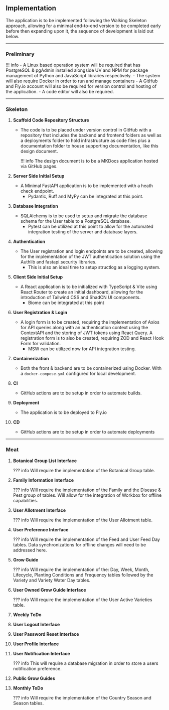 ## Implementation

The application is to be implemented following the Walking Skeleton approach, allowing for a minimal end-to-end version to be completed early before then expanding upon it, the sequence of development is laid out below.

---

### Preliminary

!!! info
    - A Linux based operation system will be required that has PostgreSQL & pgAdmin installed alongside UV and NPM for package management of Python and JavaScript libraries respectively. 
    - The system will also require Docker in order to run and manage containers
    - A GitHub and Fly.io account will also be required for version control and hosting of the application.
    - A code editor will also be required.

---

### Skeleton

1. **Scaffold Code Repository Structure**
    - The code is to be placed under version control in GitHub with a repository that includes the backend and frontend folders as well as a deployments folder to hold infrastructure as code files plus a documentation folder to house supporting documentation, like this design document.
        
        !!! info
            The design document is to be a MKDocs application hosted via GitHub pages.

1. **Server Side Initial Setup**
    - A Minimal FastAPI application is to be implemented with a heath check endpoint.
        - Pydantic, Ruff and MyPy can be integrated at this point.

1. **Database Integration**
    - SQLAlchemy is to be used to setup and migrate the database schema for the User table to a PostgreSQL database.
        - Pytest can be utilized at this point to allow for the automated integration testing of the server and database layers.

1. **Authentication**
    - The User registration and login endpoints are to be created, allowing for the implementation of the JWT authentication solution using the Authlib and fastapi.security libraries.
        - This is also an ideal time to setup structlog as a logging system.

1. **Client Side Initial Setup**
    - A React application is to be initialized with TypeScript & Vite using React Router to create an initial dashboard, allowing for the introduction of Tailwind CSS and ShadCN UI components.
        - Biome can be integrated at this point

1. **User Registration & Login**
    - A login form is to be created, requiring the implementation of Axios for API queries along with an authentication context using the ContextAPI and the storing of JWT tokens using React Query. A registration form is to also be created, requiring ZOD and React Hook Form for validation.
        - MSW can be utilized now for API integration testing.

1. **Containerization**
    - Both the front & backend are to be containerized using Docker. With a `docker-compose.yml` configured for local development.

1. **CI**
    - GitHub actions are to be setup in order to automate builds.

1. **Deployment**
    - The application is to be deployed to Fly.io

1. **CD**
    - GitHub actions are to be setup in order to automate deployments

---

### Meat

1. **Botanical Group List Interface**
    
    ??? info
        Will require the implementation of the Botanical Group table.

1. **Family Information Interface**

    ??? info
        Will require the implementation of the Family and the Disease & Pest group of tables.
        Will allow for the integration of Workbox for offline capabilities.

1. **User Allotment Interface**

    ??? info
        Will require the implementation of the User Allotment table.

1. **User Preference Interface**

    ??? info
        Will require the implementation of the Feed and User Feed Day tables.
        Data synchronizations for offline changes will need to be addressed here.

1. **Grow Guide**

    ??? info
        Will require the implementation of the: Day, Week, Month, Lifecycle, Planting Conditions and Frequency tables followed by the Variety and Variety Water Day tables.

1. **User Owned Grow Guide Interface**
    
    ??? info
        Will require the implementation of the User Active Varieties table.

1. **Weekly ToDo**

1. **User Logout Interface**

1. **User Password Reset Interface**

1. **User Profile Interface**

1. **User Notification Interface**
    
    ??? info
        This will require a database migration in order to store a users notification preference.

1. **Public Grow Guides** 

1. **Monthly ToDo**

    ??? info 
        Will require the implementation of the Country Season and Season tables.